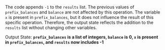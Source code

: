 The code appends `-1` to the `results` list. The previous values of `prefix_balances` and `balance` are not affected by this operation. The variable `x` is present in `prefix_balances`, but it does not influence the result of this specific operation. Therefore, the output state reflects the addition to the `results` list without changing other variables.

Output State: **`prefix_balances` is a list of integers, `balance` is 0, `x` is present in `prefix_balances`, and `results` now includes -1**